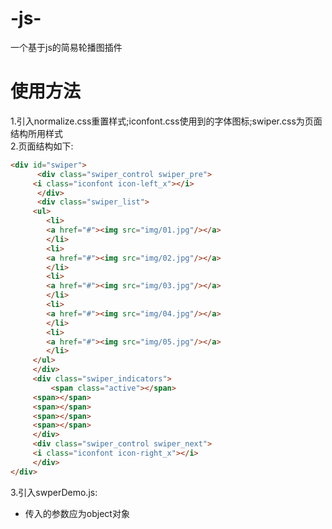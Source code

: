 # -js-
一个基于js的简易轮播图插件
# 使用方法
1.引入normalize.css重置样式;iconfont.css使用到的字体图标;swiper.css为页面结构所用样式<br>
2.页面结构如下:
```html
<div id="swiper">
      <div class="swiper_control swiper_pre">
	 <i class="iconfont icon-left_x"></i>
      </div>
      <div class="swiper_list">
	 <ul>
	    <li>
		<a href="#"><img src="img/01.jpg"/></a>
	    </li>
	    <li>
		<a href="#"><img src="img/02.jpg"/></a>
	    </li>
	    <li>
		<a href="#"><img src="img/03.jpg"/></a>
	    </li>
	    <li>
		<a href="#"><img src="img/04.jpg"/></a>
	    </li>
	    <li>
		<a href="#"><img src="img/05.jpg"/></a>
	    </li>
	 </ul>
     </div>
     <div class="swiper_indicators">
         <span class="active"></span>
	 <span></span>
	 <span></span>
	 <span></span>
	 <span></span>
     </div>
     <div class="swiper_control swiper_next">
	 <i class="iconfont icon-right_x"></i>
     </div>
</div>
```
3.引入swperDemo.js:<br>
  * 传入的参数应为object对象

